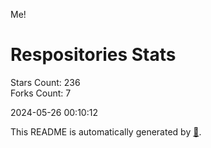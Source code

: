 Me!

# Respositories Stats
Stars Count: 236  
Forks Count: 7

2024-05-26 00:10:12  

This README is automatically generated by [🐰](https://github.com/rnitta/rnitta).
